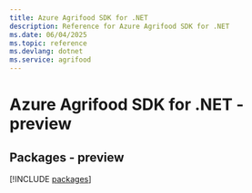 ```yaml
---
title: Azure Agrifood SDK for .NET
description: Reference for Azure Agrifood SDK for .NET
ms.date: 06/04/2025
ms.topic: reference
ms.devlang: dotnet
ms.service: agrifood
---
```

# Azure Agrifood SDK for .NET - preview
## Packages - preview
[!INCLUDE [packages](agrifood-index.md)]